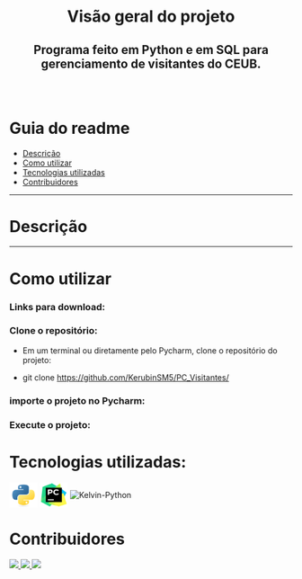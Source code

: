 
  <h1 align="center">Visão geral do projeto</h2>

  <h2><p align="center">
    Programa feito em Python e em SQL para gerenciamento de visitantes do CEUB.
    <br>
    </p>
</p>

<br>

# Guia do readme
- [Descrição](#descrição)
- [Como utilizar](#como-utilizar)
- [Tecnologias utilizadas](#tecnologias-utilizadas)
- [Contribuidores](#contribuidores)

<hr>

# Descrição

<!-- realizar uma descrição detalhada do projeto -->

<hr>

# Como utilizar

### Links para download: 

### Clone o repositório:

* Em um terminal ou diretamente pelo Pycharm, clone o repositório do projeto:

* git clone https://github.com/KerubinSM5/PC_Visitantes/
### importe o projeto no Pycharm:

### Execute o projeto:


# Tecnologias utilizadas:

<div style="display: inline_block">
  <img align="center" alt="Kelvin-Python" height="45" width="50" src="https://raw.githubusercontent.com/devicons/devicon/master/icons/python/python-original.svg">
  <img align="center" alt="Kelvin-Python" height="45" width="50" src="https://raw.githubusercontent.com/devicons/devicon/master/icons/pycharm/pycharm-original.svg">
  <img align="center" alt="Kelvin-Python" height="45" width="50" src="https://cdn.jsdelivr.net/gh/devicons/devicon@latest/icons/mysql/mysql-original-wordmark.svg" />
          

# Contribuidores

<a href="https://github.com/KerubinSM5/PC_Visitantes/graphs/contributors">
  <img src="https://contrib.rocks/image?repo=KerubinSM5/PC_Visitantes" />
</a>
<a href="https://github.com/Roddie118/Roddie118/graphs/contributors">
  <img src="https://contrib.rocks/image?repo=Roddie118/Roddie118" />
</a>
<a href="https://github.com/julianomorais-cs/cs-projects/graphs/contributors">
  <img src="https://contrib.rocks/image?repo=julianomorais-cs/cs-projects" />
</a>
